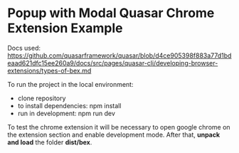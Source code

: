 # Popup with Modal Quasar Chrome Extension Example

Docs used: https://github.com/quasarframework/quasar/blob/d4ce905398f883a77d1bdeaad621dfc15ee260a9/docs/src/pages/quasar-cli/developing-browser-extensions/types-of-bex.md

To run the project in the local environment:

- clone repository
- to install dependencies: npm install
- run in development: npm run dev

To test the chrome extension it will be necessary to open google chrome on the extension section and enable development mode. After that, **unpack and load** the folder
**dist/bex**.
